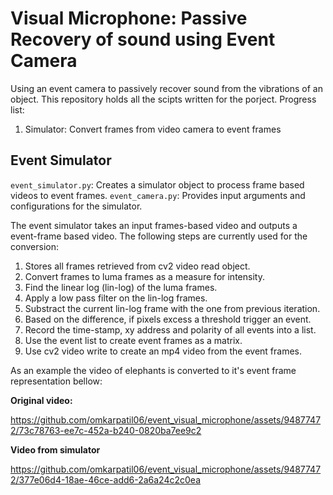 # Visual Microphone: Passive Recovery of sound using Event Camera
Using an event camera to passively recover sound from the vibrations of an object. This repository holds all the scipts written for the porject.
Progress list:
1. Simulator: Convert frames from video camera to event frames

## Event Simulator
```event_simulator.py```: Creates a simulator object to process frame based videos to event frames.
```event_camera.py```: Provides input arguments and configurations for the simulator.

The event simulator takes an input frames-based video and outputs a event-frame based video. The following steps are currently used for the conversion:

1. Stores all frames retrieved from cv2 video read object.
2. Convert frames to luma frames as a measure for intensity.
3. Find the linear log (lin-log) of the luma frames.
4. Apply a low pass filter on the lin-log frames.
5. Substract the current lin-log frame with the one from previous iteration.
6. Based on the difference, if pixels excess a threshold trigger an event.
7. Record the time-stamp, xy address and polarity of all events into a list.
8. Use the event list to create event frames as a matrix.
9. Use cv2 video write to create an mp4 video from the event frames.

As an example the video of elephants is converted to it's event frame representation bellow:

**Original video:**

https://github.com/omkarpatil06/event_visual_microphone/assets/94877472/73c78763-ee7c-452a-b240-0820ba7ee9c2

**Video from simulator**

https://github.com/omkarpatil06/event_visual_microphone/assets/94877472/377e06d4-18ae-46ce-add6-2a6a24c2c0ea


